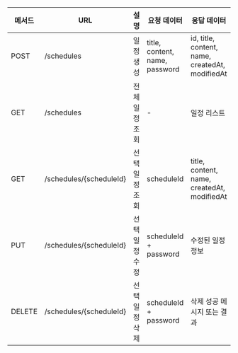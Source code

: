 | 메서드 | URL                        | 설명          | 요청 데이터                            | 응답 데이터                                   |
|--------|----------------------------|---------------|----------------------------------------|-----------------------------------------------|
| POST   | /schedules                 | 일정 생성     | title, content, name, password         | id, title, content, name, createdAt, modifiedAt |
| GET    | /schedules                 | 전체 일정 조회 | -                                      | 일정 리스트                                     |
| GET    | /schedules/{scheduleId}   | 선택 일정 조회 | scheduleId                             | title, content, name, createdAt, modifiedAt    |
| PUT    | /schedules/{scheduleId}   | 선택 일정 수정 | scheduleId + password                  | 수정된 일정 정보                               |
| DELETE | /schedules/{scheduleId}   | 선택 일정 삭제 | scheduleId + password                  | 삭제 성공 메시지 또는 결과                     |
